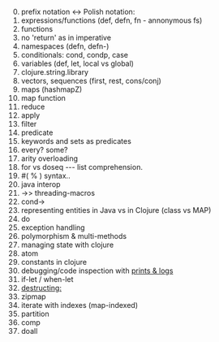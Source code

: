 0. prefix notation <-> Polish notation:
1. expressions/functions (def, defn, fn - annonymous fs)
2. functions
3. no 'return' as in imperative
4. namespaces (defn, defn-)
5. conditionals: cond, condp, case
6. variables (def, let, local vs global)
7. clojure.string.library
7. vectors, sequences (first, rest, cons/conj)
8. maps (hashmapZ)
9. map function
10. reduce
11. apply
12. filter
13. predicate
14. keywords and sets as predicates
15. every? some?
16. arity overloading
17. for vs doseq --- list comprehension.
18. #( % ) syntax.. 
19. java interop
20. ->> threading-macros
21. cond->
22. representing entities in Java vs in Clojure (class vs MAP)
23. do
24. exception handling
25. polymorphism & multi-methods
26. managing state with clojure
27. atom
28. constants in clojure
29. debugging/code inspection with [prints & logs](https://medium.com/appsflyer/repl-based-debugging-in-clojure-278fb468a33)
30. if-let / when-let
31. [destructing:](https://gist.github.com/john2x/e1dca953548bfdfb9844)
32. zipmap										
33. iterate with indexes (map-indexed)
34. partition
35. comp
36. doall
